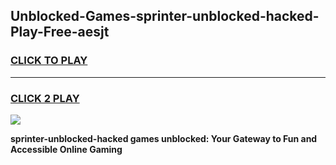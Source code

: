 
## Unblocked-Games-sprinter-unblocked-hacked-Play-Free-aesjt
<h3>
<a href="https://premium76.site?title=sprinter-unblocked-hacked&ref=19M">CLICK TO PLAY</a></h3>
<hr>

<h3>
<a href="https://premium76.site?title=sprinter-unblocked-hacked&ref=19M">CLICK 2 PLAY</a>
  
</h3>

<a href="https://premium76.site?title=sprinter-unblocked-hacked&ref=19M"><img src="https://clearcache.store/games.png"></a>


**sprinter-unblocked-hacked games unblocked: Your Gateway to Fun and Accessible Online Gaming**

